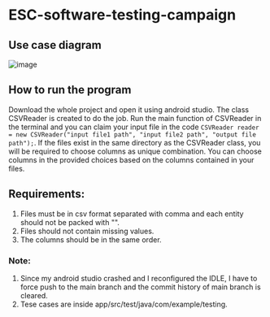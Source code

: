 
# ESC-software-testing-campaign

## Use case diagram
![image](https://user-images.githubusercontent.com/66866227/178204051-01ed0311-ed80-42e6-915a-3947e6fbc121.png)

## How to run the program
Download the whole project and open it using android studio. The class CSVReader is created to do the job. Run the main function of CSVReader in the terminal and you can claim your input file in the code `CSVReader reader = new CSVReader("input file1 path", "input file2 path", "output file path");`. If the files exist in the same directory as the CSVReader class, you will be required to choose columns as unique combination. You can choose columns in the provided choices based on the columns contained in your files.

## Requirements: 
1. Files must be in csv format separated with comma and each entity should not be packed with "".
2. Files should not contain missing values.
3. The columns should be in the same order.


### Note: 
1. Since my android studio crashed and I reconfigured the IDLE, I have to force push to the main branch and the commit history of main branch is cleared.
2. Tese cases are inside app/src/test/java/com/example/testing.
